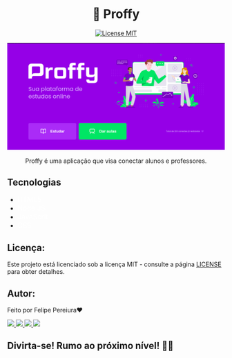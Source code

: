 <h1 align="center" >🚀 Proffy</h1>

<p align="center">
  <a href="https://opensource.org/licenses/MIT">
    <img src="https://img.shields.io/badge/License-MIT-blue.svg" alt="License MIT">
  </a>
</p>

<!-- <p align="center">
  <img width="360" src="https://user-images.githubusercontent.com/48728541/84803421-5b6eb480-afd8-11ea-91ea-883c5ef9f2d1.png" />
</p> -->

![Imagem](https://github.com/pereirafelipe/proffy-nlw2/blob/master/public/images/proffy.png)

<p align="center" max-width="200px" >
 Proffy é uma aplicação que visa conectar alunos e professores.

</p>


## Tecnologias

- <a href="https://www.learn-html.org/" style="text-decoration: none; font-size: 16px; color: #fff;" >HTML5 </a>
- <a href="https://nodejs.org/en/" style="text-decoration: none; font-size: 16px; color: #fff;" >Node JS </a>
- <a href="https://www.javascript.com/" style="text-decoration: none; font-size: 16px; color: #fff;" >JavaScrit </a>
- <a href="https://reactnative.dev/" style="text-decoration: none; font-size: 16px; color: #fff;" >CSS</a>


## Licença:

Este projeto está licenciado sob a licença MIT - consulte a página [LICENSE](https://opensource.org/licenses/MIT) para obter detalhes.
  
## Autor:

Feito  por Felipe Pereiura❤️ 

  <a href="https://github.com/pereirafelipe" alt="GitHub">
    <img src="https://img.shields.io/badge/-GitHub-000?style=flat-square&logo=Github&logoColor=white" />
  </a>
  <a href="https://www.linkedin.com/in/felipe-pereira-ferreira-2573521b1/" alt="LinkedIn">
    <img src="https://img.shields.io/badge/-LinkedIn-blue?style=flat-square&logo=Linkedin&logoColor=white" />
  </a>
  <a href="mailto:felp.pereira98@gmail.com" alt="Gmail">
    <img src="https://img.shields.io/badge/-Gmail-D54B3D?style=flat-square&logo=Gmail&logoColor=white" />
  </a>
  <a href="https://app.rocketseat.com.br/me/felipe-pereira-ferreira-1591152658" alt="Rocketseat">
    <img src="https://img.shields.io/badge/-Rocket-7159C1?style=flat-square&logoColor=white" />
  </a>

## Divirta-se! Rumo ao próximo nível! 🚀🚀  



